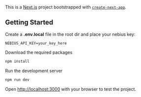 This is a [Next.js](https://nextjs.org) project bootstrapped with [`create-next-app`](https://nextjs.org/docs/app/api-reference/cli/create-next-app).

## Getting Started

Create a **.env.local** file in the root dir and place your nebius key:
```text
NEBIUS_API_KEY=your_key_here
```

Download the required packages
```bash
npm install
```

Run the development server
```bash
npm run dev
```

Open [http://localhost:3000](http://localhost:3000) with your browser to test the project.
